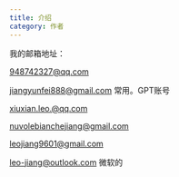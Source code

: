 ```yaml
---
title: 介绍
category: 作者
---
```



我的邮箱地址：

948742327@qq.com

jiangyunfei888@gmail.com  常用。GPT账号

xiuxian.leo.@qq.com

nuvolebianchejiang@gmail.com

leojiang9601@gmail.com

leo-jiang@outlook.com   微软的



















